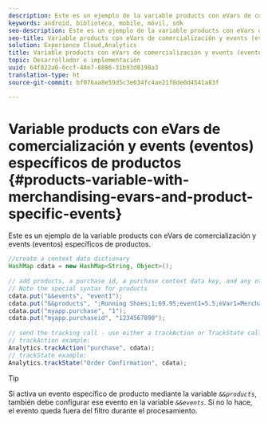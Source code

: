 ```yaml
---
description: Este es un ejemplo de la variable products con eVars de comercialización y events (eventos) específicos de productos.
keywords: android, biblioteca, mobile, móvil, sdk
seo-description: Este es un ejemplo de la variable products con eVars de comercialización y events (eventos) específicos de productos.
seo-title: Variable products con eVars de comercialización y events (eventos) específicos de productos
solution: Experience Cloud,Analytics
title: Variable products con eVars de comercialización y events (eventos) específicos de productos
topic: Desarrollador e implementación
uuid: 64f822a0-6ccf-48e7-8886-31b93d8198a3
translation-type: ht
source-git-commit: bf076aa8e59d5c3e634fc4ae21f0de0d4541a83f

---
```



# Variable products con eVars de comercialización y events (eventos) específicos de productos {#products-variable-with-merchandising-evars-and-product-specific-events}

Este es un ejemplo de la variable products con eVars de comercialización y events (eventos) específicos de productos.

```java
//create a context data dictionary 
HashMap cdata = new HashMap<String, Object>(); 
  
// add products, a purchase id, a purchase context data key, and any other data you want to collect. 
// Note the special syntax for products 
cdata.put("&&events", "event1"); 
cdata.put("&&products", ";Running Shoes;1;69.95;event1=5.5;eVar1=Merchandising,;Running Socks;10;29.99"); 
cdata.put("myapp.purchase", "1"); 
cdata.put("myapp.purchaseid", "1234567890"); 
  
// send the tracking call - use either a trackAction or TrackState call. 
// trackAction example: 
Analytics.trackAction("purchase", cdata); 
// trackState example: 
Analytics.trackState("Order Confirmation", cdata);
```

>[!TIP]
>
>Si activa un evento específico de producto mediante la variable *`&&products`*, también debe configurar ese evento en la variable *`&&events`*. Si no lo hace, el evento queda fuera del filtro durante el procesamiento.

